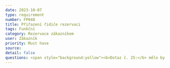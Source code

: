 ```yaml
---
date: 2023-10-07
type: requirement
number: FP048
title: Přiřazení řidiče rezervaci
tags: Funkční
category: Rezervace zákazníkem
user: Zákazník
priority: Must have
source: 
detail: false
questions: <span style="background:yellow"><b>Dotaz č. 25:</b> mělo by docházet k přiřazení řidiče automaticky? Jakým způsobem?</span>
---
```


